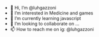 - 👋 Hi, I’m @luhgazzoni
- 👀 I’m interested in Medicine and games
- 🌱 I’m currently learning javascript
- 💞️ I’m looking to collaborate on ...
- 📫 How to reach me on ig: @luhgazzoni

<!---
luhgazzoni/luhgazzoni is a ✨ special ✨ repository because its `README.md` (this file) appears on your GitHub profile.
You can click the Preview link to take a look at your changes.
--->
